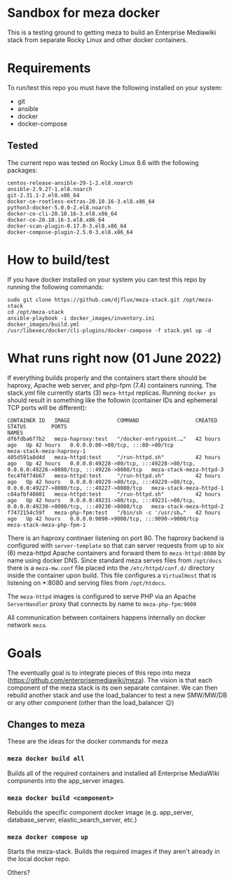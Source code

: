 # Sandbox for meza docker

This is a testing ground to getting meza to build an Enterprise Mediawiki
stack from separate Rocky Linux and other docker containers.

# Requirements

To run/test this repo you must have the following installed on your system:

* git
* ansible
* docker
* docker-compose

## Tested

The current repo was tested on Rocky Linux 8.6 with the following packages:

```
centos-release-ansible-29-1-2.el8.noarch
ansible-2.9.27-1.el8.noarch
git-2.31.1-2.el8.x86_64
docker-ce-rootless-extras-20.10.16-3.el8.x86_64
python3-docker-5.0.0-2.el8.noarch
docker-ce-cli-20.10.16-3.el8.x86_64
docker-ce-20.10.16-3.el8.x86_64
docker-scan-plugin-0.17.0-3.el8.x86_64
docker-compose-plugin-2.5.0-3.el8.x86_64
```

# How to build/test

If you have docker installed on your system you can test this repo by running
the following commands:

```
sudo git clone https://github.com/djflux/meza-stack.git /opt/meza-stack
cd /opt/meza-stack
ansible-playbook -i docker_images/inventory.ini docker_images/build.yml 
/usr/libexec/docker/cli-plugins/docker-compose -f stack.yml up -d
```

# What runs right now (01 June 2022)

If everything builds properly and the containers start there should be haproxy,
Apache web server, and php-fpm (7.4) containers running. The stack.yml file
currently starts (3) `meza-httpd` replicas. Running `docker ps` should result
in something like the followin (container IDs and ephemeral TCP ports will be
different):

```
CONTAINER ID   IMAGE               COMMAND                  CREATED        STATUS        PORTS                                                                                  NAMES
df6fdba6f7b2   meza-haproxy:test   "/docker-entrypoint.…"   42 hours ago   Up 42 hours   0.0.0.0:80->80/tcp, :::80->80/tcp                                                      meza-stack-meza-haproxy-1
405d591a8d4d   meza-httpd:test     "/run-httpd.sh"          42 hours ago   Up 42 hours   0.0.0.0:49228->80/tcp, :::49228->80/tcp, 0.0.0.0:49226->8080/tcp, :::49226->8080/tcp   meza-stack-meza-httpd-3
fec4f0f74b67   meza-httpd:test     "/run-httpd.sh"          42 hours ago   Up 42 hours   0.0.0.0:49229->80/tcp, :::49229->80/tcp, 0.0.0.0:49227->8080/tcp, :::49227->8080/tcp   meza-stack-meza-httpd-1
c84afbf40801   meza-httpd:test     "/run-httpd.sh"          42 hours ago   Up 42 hours   0.0.0.0:49231->80/tcp, :::49231->80/tcp, 0.0.0.0:49230->8080/tcp, :::49230->8080/tcp   meza-stack-meza-httpd-2
f7472154c59f   meza-php-fpm:test   "/bin/sh -c '/usr/sb…"   42 hours ago   Up 42 hours   0.0.0.0:9090->9000/tcp, :::9090->9000/tcp                                              meza-stack-meza-php-fpm-1
```

There is an haproxy continaer listening on port 80. The haproxy backend is configured with 
`server-template` so that can server requests from up to six (6) meza-httpd
Apache containers and forward them to `meza-httpd:8080` by name using docker DNS. 
Since standard meza serves files from `/opt/docs` there is a `meza-mw.conf` file
placed into the `/etc/httpd/conf.d/` directory inside the container upon build. 
This file configures a `VirtualHost` that is listening on *:8080 and serving
files from `/opt/htdocs`.

The `meza-httpd` images is configured to serve PHP via an Apache `ServerHandler` proxy
that connects by name to `meza-php-fpm:9000`

All communication between containers happens internally on docker network `meza`.

# Goals

The eventually goal is to integrate pieces of this repo into meza (https://github.com/enterprisemediawiki/meza). 
The vision is that each component of the meza stack is its own separate 
container. We can then rebuild another stack and use the load_balancer to
test a new SMW/MW/DB or any other component (other than the load_balancer :wink:)

## Changes to meza
These are the ideas for the docker commands for meza

### `meza docker build all`
Builds all of the required containers and installed all Enterprise MediaWiki components into the app_server images.

### `meza docker build <component>`
Rebuilds the specific component docker image (e.g. app_server, database_server, elastic_search_server, etc.)

### `meza docker compose up`
Starts the meza-stack. Builds the required images if they aren't already in the local docker repo.

Others?

